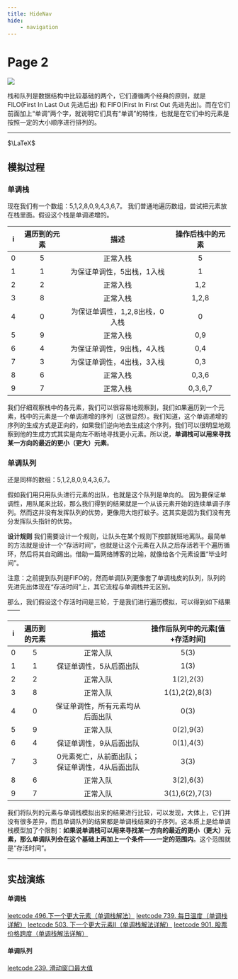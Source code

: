```yaml
---
title: HideNav
hide:
    - navigation
---
```


# Page 2
<img src = "https://img.ddking.site/image/%E5%8D%95%E8%B0%83%E6%A0%88%E5%92%8C%E5%8D%95%E8%B0%83%E9%98%9F%E5%88%97.jpg"></img>

栈和队列是数据结构中比较基础的两个，它们遵循两个经典的原则，就是FILO(First In Last Out 先进后出) 和 FIFO(First In First Out 先进先出)。而在它们前面加上“单调”两个字，就说明它们具有“单调”的特性，也就是在它们中的元素是按照一定的大小顺序进行排列的。
***
$\LaTeX$

## 模拟过程
### 单调栈
现在我们有一个数组：5,1,2,8,0,9,4,3,6,7。
我们普通地遍历数组，尝试把元素放在栈里面。假设这个栈是单调递增的。

|   i   | 遍历到的元素 |              描述              | 操作后栈中的元素 |
| :---: | :----------: | :----------------------------: | :--------------: |
|   0   |      5       |            正常入栈            |        5         |
|   1   |      1       |   为保证单调性，5出栈，1入栈   |        1         |
|   2   |      2       |            正常入栈            |       1,2        |
|   3   |      8       |            正常入栈            |      1,2,8       |
|   4   |      0       | 为保证单调性，1,2,8出栈，0入栈 |        0         |
|   5   |      9       |            正常入栈            |       0,9        |
|   6   |      4       |   为保证单调性，9出栈，4入栈   |       0,4        |
|   7   |      3       |   为保证单调性，4出栈，3入栈   |       0,3        |
|   8   |      6       |            正常入栈            |      0,3,6       |
|   9   |      7       |            正常入栈            |     0,3,6,7      |
   
   
我们仔细观察栈中的各元素，我们可以很容易地观察到，我们如果遍历到一个元素，栈中的元素是一个单调递增的序列（这很显然）。我们知道，这个单调递增的序列的生成方式是正向的，如果我们逆向地去生成这个序列，我们可以很明显地观察到他的生成方式其实是向左不断地寻找更小元素。所以说，**单调栈可以用来寻找某一方向的最近的更小（更大）元素**。

### 单调队列
还是同样的数组：5,1,2,8,0,9,4,3,6,7。

假如我们用只用队头进行元素的出队，也就是这个队列是单向的。
因为要保证单调性，用队尾来比较，那么我们得到的结果就是一个从该元素开始的连续单调子序列。然而这并没有发挥队列的优势，更像用大炮打蚊子。这其实是因为我们没有充分发挥队头指针的优势。

**设计规则** 
我们需要设计一个规则，让队头在某个规则下按部就班地离队。最简单的方法就是设计一个“存活时间”，也就是让这个元素在入队之后存活若干个遍历循环，然后将其自动踢出。借助一篇网络博客的比喻，就像给各个元素设置“毕业时间”。

注意：之前提到队列是FIFO的，然而单调队列更像套了单调栈皮的队列，队列的先进先出体现在“存活时间”上，其它流程与单调栈并无区别。

那么，我们假设这个存活时间是三轮，于是我们进行遍历模拟，可以得到如下结果——

|   i   | 遍历到的元素 |                      描述                      | 操作后队列中的元素[值+存活时间] |
| :---: | :----------: | :--------------------------------------------: | :-----------------------------: |
|   0   |      5       |                    正常入队                    |              5(3)               |
|   1   |      1       |            保证单调性，5从后面出队             |              1(3)               |
|   2   |      2       |                    正常入队                    |            1(2),2(3)            |
|   3   |      8       |                    正常入队                    |         1(1),2(2),8(3)          |
|   4   |      0       |        保证单调性，所有元素均从后面出队        |              0(3)               |
|   5   |      9       |                    正常入队                    |            0(2),9(3)            |
|   6   |      4       |            保证单调性，9从后面出队             |            0(1),4(3)            |
|   7   |      3       | 0元素死亡，从前面出队；保证单调性，4从后面出队 |              3(3)               |
|   8   |      6       |                    正常入队                    |            3(2),6(3)            |
|   9   |      7       |                    正常入队                    |         3(1),6(2),7(3)          |
   

我们将队列的元素与单调栈模拟出来的结果进行比较，可以发现，大体上，它们并没有很多差异，而且单调队列的结果都是单调栈结果的子序列。这本质上是给单调栈模型加了个限制：**如果说单调栈可以用来寻找某一方向的最近的更小（更大）元素，那么单调队列会在这个基础上再加上一个条件——一定的范围内**。这个范围就是“存活时间”。
***
## 实战演练

#### 单调栈
<a href="https://leetcode.cn/problems/next-greater-element-i/">leetcode 496.下一个更大元素（单调栈解法）</a>
<a href="https://leetcode.cn/problems/daily-temperatures/">leetcode 739. 每日温度（单调栈详解）</a>
<a href="https://leetcode.cn/problems/next-greater-element-ii/">leetcode 503. 下一个更大元素Ⅱ（单调栈解法详解）</a>
<a href="https://leetcode.cn/problems/online-stock-span/">leetcode 901. 股票价格跨度（单调栈解法详解）</a>

#### 单调队列
<a href="https://leetcode-cn.com/problems/sliding-window-maximum/">leetcode 239. 滑动窗口最大值</a>